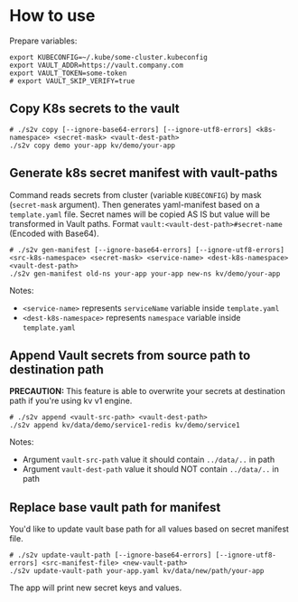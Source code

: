 # How to use

Prepare variables:

```shell
export KUBECONFIG=~/.kube/some-cluster.kubeconfig
export VAULT_ADDR=https://vault.company.com
export VAULT_TOKEN=some-token
# export VAULT_SKIP_VERIFY=true
```

## Copy K8s secrets to the vault

```shell
# ./s2v copy [--ignore-base64-errors] [--ignore-utf8-errors] <k8s-namespace> <secret-mask> <vault-dest-path>
./s2v copy demo your-app kv/demo/your-app
```

## Generate k8s secret manifest with vault-paths

Command reads secrets from cluster (variable `KUBECONFIG`) by mask (`secret-mask` argument).
Then generates yaml-manifest based on a `template.yaml` file. Secret names will be copied AS IS but value will be transformed in Vault paths.
Format `vault:<vault-dest-path>#secret-name` (Encoded with Base64).

```shell
# ./s2v gen-manifest [--ignore-base64-errors] [--ignore-utf8-errors] <src-k8s-namespace> <secret-mask> <service-name> <dest-k8s-namespace> <vault-dest-path>
./s2v gen-manifest old-ns your-app your-app new-ns kv/demo/your-app
```

Notes:
- `<service-name>` represents `serviceName` variable inside `template.yaml`
- `<dest-k8s-namespace>` represents `namespace` variable inside `template.yaml`

## Append Vault secrets from source path to destination path

**PRECAUTION:** This feature is able to overwrite your secrets at destination path if you're using kv v1 engine.

```shell
# ./s2v append <vault-src-path> <vault-dest-path>
./s2v append kv/data/demo/service1-redis kv/demo/service1
```

Notes:
- Argument `vault-src-path` value it should contain `../data/..` in path
- Argument `vault-dest-path` value it should NOT contain `../data/..` in path

## Replace base vault path for manifest

You'd like to update vault base path for all values based on secret manifest file.

```shell
# ./s2v update-vault-path [--ignore-base64-errors] [--ignore-utf8-errors] <src-manifest-file> <new-vault-path>
./s2v update-vault-path your-app.yaml kv/data/new/path/your-app
```

The app will print new secret keys and values.